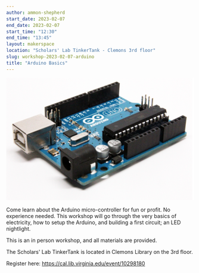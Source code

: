 ```yaml
---
author: ammon-shepherd
start_date: 2023-02-07
end_date: 2023-02-07
start_time: "12:30"
end_time: "13:45"
layout: makerspace
location: "Scholars' Lab TinkerTank - Clemons 3rd floor"
slug: workshop-2023-02-07-arduino
title: "Arduino Basics"
---
```


![Arduino Basics](/assets/post-media/workshops/arduino.png)

Come learn about the Arduino micro-controller for fun or profit. No experience needed. This workshop will go through the very basics of electricity, how to setup the Arduino, and building a first circuit; an LED nightlight. 

This is an in person workshop, and all materials are provided.

The Scholars' Lab TinkerTank is located in Clemons Library on the 3rd floor.

Register here: [https://cal.lib.virginia.edu/event/10298180 ](https://cal.lib.virginia.edu/event/10298180)

